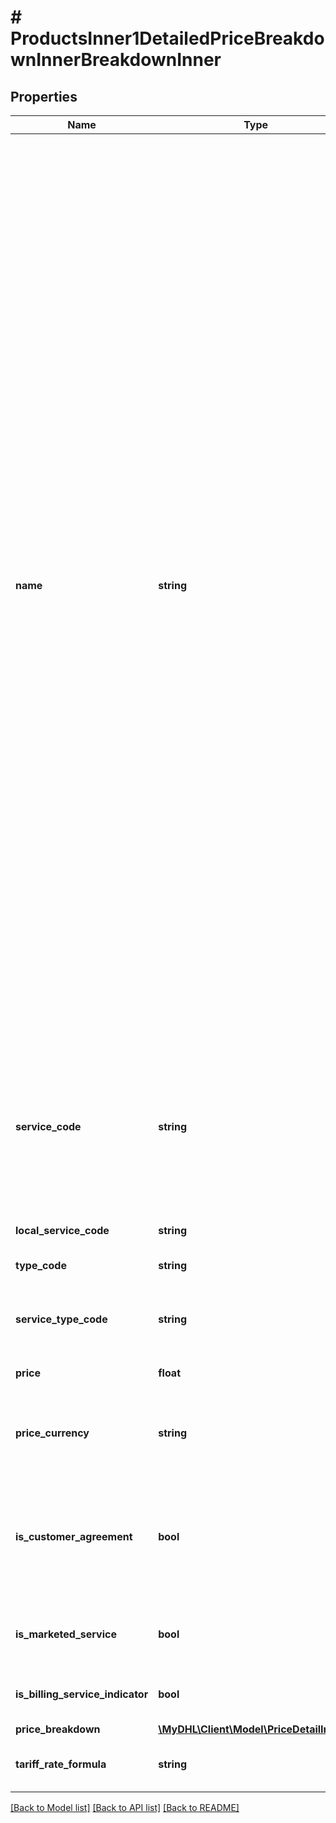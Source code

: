 # # ProductsInner1DetailedPriceBreakdownInnerBreakdownInner

## Properties

Name | Type | Description | Notes
------------ | ------------- | ------------- | -------------
**name** | **string** | When landed-cost is requested then following items name (Charge Types) might be returned: &lt;BR&gt;                        Charge Type : Description &lt;BR&gt;                        STDIS : Quoted shipment total discount &lt;BR&gt;                        SCUSV : Shipment Customs value &lt;BR&gt;                        SINSV : Insured value &lt;BR&gt;                        SPRQD : Shipment product quote discount&lt;BR&gt;                        SPRQN : The price quoted to the Customer by DHL at the time of the booking. This quote covers the weight price including discounts and without taxes. &lt;BR&gt;                        STSCH : The total of service charges quoted to customer for DHL Express value added services, the amount is after discounts and doesn&#39;t include tax amounts. &lt;BR&gt;                        MACHG : The total of service charges as provided by Merchant for the purpose of landed cost calculation. &lt;BR&gt;                        MFCHG : The freight charge as provided by Merchant for the purpose of landed cost calculation. | [optional]
**service_code** | **string** | Special service or extra charge code. This is the code you would have to use in the /shipment service if you wish to add an optional Service such as Saturday delivery | [optional]
**local_service_code** | **string** | Local service code | [optional]
**type_code** | **string** | Price breakdown type code | [optional]
**service_type_code** | **string** | Special service charge code type for service. | [optional]
**price** | **float** | Price breakdown value | [optional]
**price_currency** | **string** | This the currency of the rated shipment for the prices listed. | [optional]
**is_customer_agreement** | **bool** | Customer agreement indicator for product and services, if service is offered with prior customer agreement | [optional]
**is_marketed_service** | **bool** | Indicator if the special service is marketed service | [optional]
**is_billing_service_indicator** | **bool** | Indicator if there is any discount allowed | [optional]
**price_breakdown** | [**\MyDHL\Client\Model\PriceDetailInner[]**](PriceDetailInner.md) |  | [optional]
**tariff_rate_formula** | **string** | Tariff Rate Formula on Shipment Level | [optional]

[[Back to Model list]](../../README.md#models) [[Back to API list]](../../README.md#endpoints) [[Back to README]](../../README.md)
